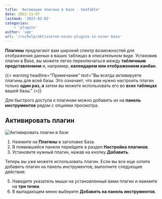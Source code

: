 ```yaml
---
title: 'Активация плагина в базе - SeaTable'
date: 2022-11-07
lastmod: '2023-02-02'
categories:
    - 'plugins'
author: 'vge'
url: '/ru/help/aktivieren-eines-plugins-in-einer-base'
---
```


**Плагины** предлагают вам широкий спектр возможностей для отображения данных в ваших таблицах в описательном виде. Установив плагин в Base, вы можете легко переключаться между **табличным представлением** и, например, **календарем или отображением канбан**.

{{< warning  headline="Примечание"  text="Вы всегда активируете плагины для всей базы. Это означает, что вам нужно настроить плагин только **один раз, а** затем вы можете использовать его во **всех таблицах** вашей базы." />}}

Для быстрого доступа к плагинам можно добавить их на **панель инструментов** рядом с опциями просмотра.

## Активировать плагин

![Активировать плагин в базе](https://seatable.io/wp-content/uploads/2022/11/activate-a-plugin.gif)

1. Нажмите на **Плагины** в заголовке База.
2. В появившейся панели перейдите в раздел **Настройка плагинов**.
3. Установите нужный плагин, нажав на кнопку **Добавить**.

Теперь вы уже можете использовать плагин. Если вы все еще хотите добавить плагин на панель инструментов, выполните следующие действия:

5. Наведите указатель мыши на установленный вами плагин и нажмите на **три точки**.
6. В выпадающем меню выберите **Добавить на панель инструментов**.
